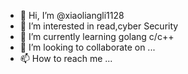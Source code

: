 - 👋 Hi, I’m @xiaoliangli1128
- 👀 I’m interested in read,cyber Security
- 🌱 I’m currently learning golang c/c++
- 💞️ I’m looking to collaborate on ...
- 📫 How to reach me ...

<!---
xiaoliangli1128/xiaoliangli1128 is a ✨ special ✨ repository because its `README.md` (this file) appears on your GitHub profile.
You can click the Preview link to take a look at your changes.
--->
